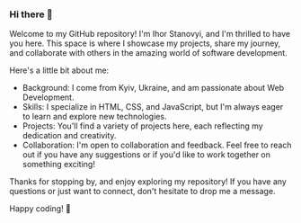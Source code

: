 ### Hi there 👋
Welcome to my GitHub repository! I'm Ihor Stanovyi, and I'm thrilled to have you here. This space is where I showcase my projects, share my journey, and collaborate with others in the amazing world of software development.

Here's a little bit about me:
- Background: I come from Kyiv, Ukraine, and am passionate about Web Development.
- Skills: I specialize in HTML, CSS, and JavaScript, but I'm always eager to learn and explore new technologies.
- Projects: You'll find a variety of projects here, each reflecting my dedication and creativity.
- Collaboration: I'm open to collaboration and feedback. Feel free to reach out if you have any suggestions or if you'd like to work together on something exciting!

Thanks for stopping by, and enjoy exploring my repository! If you have any questions or just want to connect, don't hesitate to drop me a message.

Happy coding! 🚀

